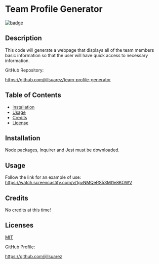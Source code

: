 # Team Profile Generator
  [![badge](https://img.shields.io/badge/License-MIT-yellow.svg)](https://opensource.org/licenses/MIT)
  ## Description
  This code will generate a webpage that displays all of the team members basic information so that the user will have quick access to necessary information. 

  GitHub Repository:

  https://github.com/jillsuarez/team-profile-generator
  
  ## Table of Contents
  * [Installation](#installation)
  * [Usage](#usage)
  * [Credits](#credits)
  * [License](#license)
  ## Installation
  Node packages, Inquirer and Jest must be downloaded.
  ## Usage
  Follow the link for an example of use: https://watch.screencastify.com/v/1gvNMQeRS53MI1e8KOWV
  ## Credits
  No credits at this time!
  ## Licenses
   [MIT](https://opensource.org/licenses/MIT)
  
  GitHub Profile:
  
  https://github.com/jillsuarez